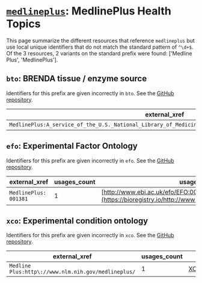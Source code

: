 # [`medlineplus`](https://bioregistry.io/medlineplus): MedlinePlus Health Topics

This page summarize the different resources that reference `medlineplus`
but use local unique identifiers that do not match the standard pattern of
`^\d+$`. Of the 3 resources,
2 variants on the standard prefix were found: ['Medline Plus', 'MedlinePlus'].

## `bto`: BRENDA tissue / enzyme source

Identifiers for this prefix are given incorrectly in `bto`. See the [GitHub repository](https://github.com/BRENDA-Enzymes/BTO).

| external_xref                                                                                           |   usages_count | usages                                            |
|---------------------------------------------------------------------------------------------------------|----------------|---------------------------------------------------|
| `MedlinePlus:A_service_of_the_U.S._National_Library_of_Medicine_From_the_National_Institutes_of_Health` |              1 | [BTO:0005035](https://bioregistry.io/BTO:0005035) |

## `efo`: Experimental Factor Ontology

Identifiers for this prefix are given incorrectly in `efo`. See the [GitHub repository](https://github.com/EBISPOT/efo/).

| external_xref         |   usages_count | usages                                                                                              |
|-----------------------|----------------|-----------------------------------------------------------------------------------------------------|
| `MedlinePlus: 001381` |              1 | [http://www.ebi.ac.uk/efo/EFO:0000777](https://bioregistry.io/http://www.ebi.ac.uk/efo/EFO:0000777) |

## `xco`: Experimental condition ontology

Identifiers for this prefix are given incorrectly in `xco`. See the [GitHub repository](https://github.com/rat-genome-database/XCO-experimental-condition-ontology).

| external_xref                                       |   usages_count | usages                                            |
|-----------------------------------------------------|----------------|---------------------------------------------------|
| `Medline Plus:http\://www.nlm.nih.gov/medlineplus/` |              1 | [XCO:0000563](https://bioregistry.io/XCO:0000563) |

